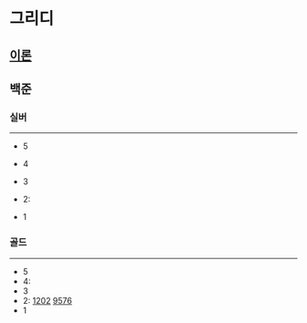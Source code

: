 # 그리디
## [이론](https://en.wikipedia.org/wiki/Greedy_algorithm)
## 백준

### 실버

---

- 5
- 4
- 3
- 2:

- 1

### 골드

---

- 5
- 4:
- 3
- 2:
[1202](1202/1202.md)
[9576](9576/9576.md)
- 1

